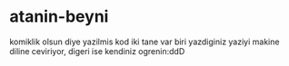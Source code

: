 # atanin-beyni

komiklik olsun diye yazilmis kod iki tane var biri yazdiginiz yaziyi makine diline ceviriyor, digeri ise kendiniz ogrenin:ddD
